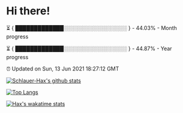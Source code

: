# Hi there!

⏳ { █████████████░░░░░░░░░░░░░░░░░ } - 44.03% - Month progress

⏳ { █████████████░░░░░░░░░░░░░░░░░ } - 44.87% - Year progress

⏰ Updated on Sun, 13 Jun 2021 18:27:12 GMT


[![Schlauer-Hax's github stats](https://github-readme-stats.vercel.app/api?username=Schlauer-Hax&show_icons=true&theme=dark&count_private=true)](https://github.com/Schlauer-Hax)


[![Top Langs](https://github-readme-stats.vercel.app/api/top-langs/?username=Schlauer-Hax&layout=compact&theme=dark)](https://github.com/Schlauer-Hax?tab=repositories)


[![Hax's wakatime stats](https://github-readme-stats.vercel.app/api/wakatime?username=Hax&theme=dark)](https://wakatime.com/@Hax)


